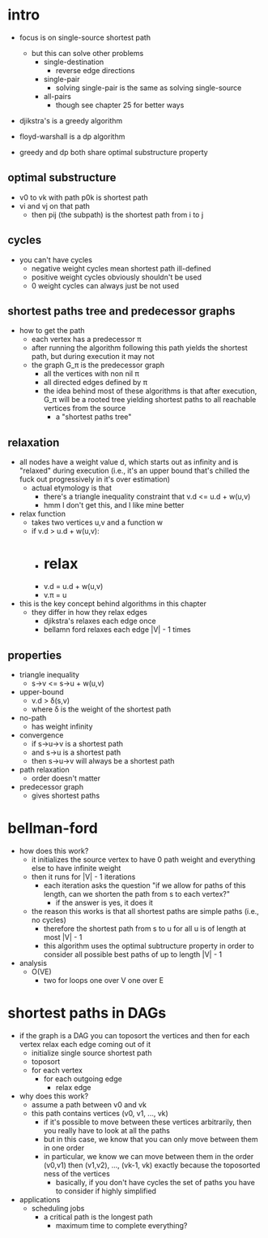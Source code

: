 
# intro
- focus is on single-source shortest path 
    + but this can solve other problems 
        * single-destination
            - reverse edge directions
        * single-pair 
            - solving single-pair is the same as solving single-source 
        * all-pairs
            - though see chapter 25 for better ways 

- djikstra's is a greedy algorithm 
- floyd-warshall is a dp algorithm
- greedy and dp both share optimal substructure property

## optimal substructure
- v0 to vk with path p0k is shortest path 
- vi and vj on that path 
    + then pij (the subpath) is the shortest path from i to j

## cycles
- you can't have cycles
    + negative weight cycles mean shortest path ill-defined
    + positive weight cycles obviously shouldn't be used
    + 0 weight cycles can always just be not used

## shortest paths tree and predecessor graphs 
- how to get the path 
    + each vertex has a predecessor π
    + after running the algorithm following this path yields the shortest path, but during execution it may not 
    + the graph G_π is the predecessor graph
        * all the vertices with non nil π
        * all directed edges defined by π
        * the idea behind most of these algorithms is that after execution, G_π will be a rooted tree yielding shortest paths to all reachable vertices from the source
            - a "shortest paths tree"

## relaxation
- all nodes have a weight value d, which starts out as infinity and is "relaxed" during execution (i.e., it's an upper bound that's chilled the fuck out progressively in it's over estimation)
    + actual etymology is that 
        * there's a triangle inequality constraint that v.d <= u.d + w(u,v)
        * hmm I don't get this, and I like mine better
- relax function
    + takes two vertices u,v and a function w
    + if v.d > u.d + w(u,v):
        * # relax
        * v.d = u.d + w(u,v)
        * v.π = u 
- this is the key concept behind algorithms in this chapter
    + they differ in how they relax edges
        * djikstra's relaxes each edge once 
        * bellamn ford relaxes each edge |V| - 1 times

## properties 
- triangle inequality
    + s->v <= s->u + w(u,v)
- upper-bound
    + v.d > δ(s,v)
    + where δ is the weight of the shortest path 
- no-path
    + has weight infinity
- convergence
    + if s->u->v is a shortest path 
    + and s->u is a shortest path 
    + then s->u->v will always be a shortest path 
- path relaxation   
    + order doesn't matter
- predecessor graph 
    + gives shortest paths

# bellman-ford
- how does this work?
    + it initializes the source vertex to have 0 path weight and everything else to have infinite weight 
    + then it runs for |V| - 1 iterations
        * each iteration asks the question "if we allow for paths of this length, can we shorten the path from s to each vertex?"
            - if the answer is yes, it does it
    + the reason this works is that all shortest paths are simple paths (i.e., no cycles)
        * therefore the shortest path from s to u for all u is of length at most |V| - 1
        * this algorithm uses the optimal subtructure property in order to consider all possible best paths of up to length |V| - 1
- analysis
    + O(VE)
        * two for loops one over V one over E

# shortest paths in DAGs
- if the graph is a DAG you can toposort the vertices and then for each vertex relax each edge coming out of it 
    + initialize single source shortest path 
    + toposort 
    + for each vertex
        * for each outgoing edge
            - relax edge
- why does this work?
    + assume a path between v0 and vk
    + this path contains vertices (v0, v1, ..., vk)
        * if it's possible to move between these vertices arbitrarily, then you really have to look at all the paths 
        * but in this case, we know that you can only move between them in one order
        * in particular, we know we can move between them in the order (v0,v1) then (v1,v2), ..., (vk-1, vk) exactly because the toposorted ness of the vertices
            - basically, if you don't have cycles the set of paths you have to consider if highly simplified
- applications
    + scheduling jobs
        * a critical path is the longest path
            - maximum time to complete everything?
















